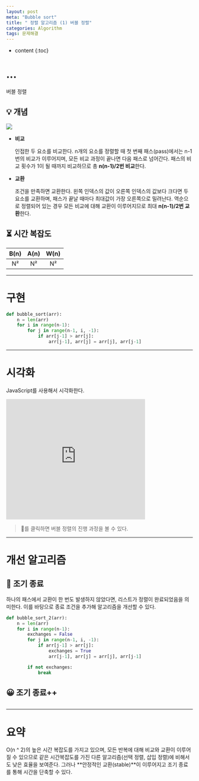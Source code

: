 ```yaml
---
layout: post
meta: "Bubble sort"
title: " 정렬 알고리즘 (1) 버블 정렬"
categories: Algorithm
tags: 문제해결
---
```




* content
{:toc}
# ...

버블 정렬

## 💡 개념

![](https://runestone.academy/runestone/books/published/pythonds3/_images/bubblepass.png)

- **비교**

  인접한 두 요소를 비교한다. n개의 요소를 정렬할 때 첫 번째 패스(pass)에서는 n-1번의 비교가 이루어지며, 모든 비교 과정이 끝나면 다음 패스로 넘어간다. 패스의 비교 횟수가 1이 될 때까지 비교하므로 총 **n(n-1)/2번 비교**한다.

- **교환**

  조건을 만족하면 교환한다. 왼쪽 인덱스의 값이 오른쪽 인덱스의 값보다 크다면 두 요소를 교환하며, 패스가 끝날 때마다 최대값이 가장 오른쪽으로 밀려난다. 역순으로 정렬되어 있는 경우 모든 비교에 대해 교환이 이루어지므로 최대 **n(n-1)/2번 교환**한다.

## ⏳ 시간 복잡도

| B(n) | A(n) | W(n) |
| :--: | :--: | :--: |
|  N²  |  N²  |  N²  |

---

# 구현

```python
def bubble_sort(arr):
    n = len(arr)
    for i in range(n-1):
        for j in range(n-1, i, -1):
            if arr[j-1] > arr[j]:
                arr[j-1], arr[j] = arr[j], arr[j-1]
```

---

# 시각화

 JavaScript를 사용해서 시각화한다.

<iframe width="375px" height="325px" src="https://b31l.github.io/bubble_sort/" frameborder="0"></iframe>


> 🍺를 클릭하면 버블 정렬의 진행 과정을 볼 수 있다.

---

# 개선 알고리즘

## 🤔 조기 종료

하나의 패스에서 교환이 한 번도 발생하지 않았다면, 리스트가 정렬이 완료되었음을 의미한다. 이를 바탕으로 종료 조건을 추가해 알고리즘을 개선할 수 있다.

```python
def bubble_sort_2(arr):
    n = len(arr)
    for i in range(n-1):
        exchanges = False
        for j in range(n-1, i, -1):
            if arr[j-1] > arr[j]:
                exchanges = True
                arr[j-1], arr[j] = arr[j], arr[j-1]

        if not exchanges:
            break
```

## 😀 조기 종료++

```python

```

---

# 요약

O(n ^ 2)의 높은 시간 복잡도를 가지고 있으며, 모든 반복에 대해 비교와 교환이 이루어질 수 있으므로 같은 시간복잡도를 가진 다른 알고리즘(선택 정렬, 삽입 정렬)에 비해서도 낮은 효율을 보여준다. 그러나 **안정적인 교환(stable)**이 이루어지고 조기 종료를 통해 시간을 단축할 수 있다.

